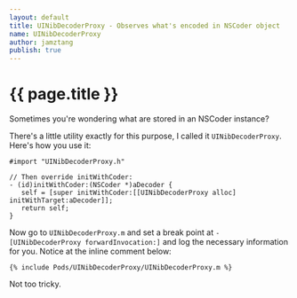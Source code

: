 ```yaml
--- 
layout: default
title: UINibDecoderProxy - Observes what's encoded in NSCoder object
name: UINibDecoderProxy
author: jamztang
publish: true
---
```


# {{ page.title }}

Sometimes you're wondering what are stored in an NSCoder instance?

There's a little utility exactly for this purpose, I called it `UINibDecoderProxy`. Here's how you use it:

```
#import "UINibDecoderProxy.h"

// Then override initWithCoder:
- (id)initWithCoder:(NSCoder *)aDecoder {
   self = [super initWithCoder:[[UINibDecoderProxy alloc] initWithTarget:aDecoder]];
   return self;
}
```

Now go to `UINibDecoderProxy.m` and set a break point at `-[UINibDecoderProxy forwardInvocation:]` and log the necessary information for you. Notice at the inline comment below:

```
{% include Pods/UINibDecoderProxy/UINibDecoderProxy.m %}
```

Not too tricky.
